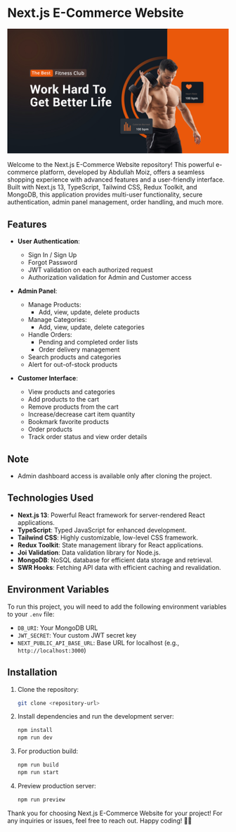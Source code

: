 # Next.js E-Commerce Website

![Next.js E-Commerce Website](https://github.com/DevRex-0201/Next-Ecommerce-SPEQ/blob/main/public/intro.jpg)

Welcome to the Next.js E-Commerce Website repository! This powerful e-commerce platform, developed by Abdullah Moiz, offers a seamless shopping experience with advanced features and a user-friendly interface. Built with Next.js 13, TypeScript, Tailwind CSS, Redux Toolkit, and MongoDB, this application provides multi-user functionality, secure authentication, admin panel management, order handling, and much more.

## Features

- **User Authentication**:
  - Sign In / Sign Up
  - Forgot Password
  - JWT validation on each authorized request
  - Authorization validation for Admin and Customer access

- **Admin Panel**:
  - Manage Products:
    - Add, view, update, delete products
  - Manage Categories:
    - Add, view, update, delete categories
  - Handle Orders:
    - Pending and completed order lists
    - Order delivery management
  - Search products and categories
  - Alert for out-of-stock products

- **Customer Interface**:
  - View products and categories
  - Add products to the cart
  - Remove products from the cart
  - Increase/decrease cart item quantity
  - Bookmark favorite products
  - Order products
  - Track order status and view order details

## Note

- Admin dashboard access is available only after cloning the project.

## Technologies Used

- **Next.js 13**: Powerful React framework for server-rendered React applications.
- **TypeScript**: Typed JavaScript for enhanced development.
- **Tailwind CSS**: Highly customizable, low-level CSS framework.
- **Redux Toolkit**: State management library for React applications.
- **Joi Validation**: Data validation library for Node.js.
- **MongoDB**: NoSQL database for efficient data storage and retrieval.
- **SWR Hooks**: Fetching API data with efficient caching and revalidation.

## Environment Variables

To run this project, you will need to add the following environment variables to your `.env` file:

- `DB_URI`: Your MongoDB URL
- `JWT_SECRET`: Your custom JWT secret key
- `NEXT_PUBLIC_API_BASE_URL`: Base URL for localhost (e.g., `http://localhost:3000`)

## Installation

1. Clone the repository:

   ```bash
   git clone <repository-url>
   ```

2. Install dependencies and run the development server:

   ```bash
   npm install
   npm run dev
   ```

3. For production build:

   ```bash
   npm run build
   npm run start
   ```

4. Preview production server:

   ```bash
   npm run preview
   ```

Thank you for choosing Next.js E-Commerce Website for your project! For any inquiries or issues, feel free to reach out. Happy coding! 🚀✨
